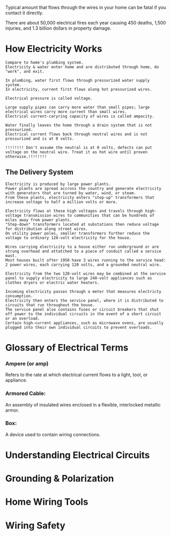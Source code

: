 Typical amount that flows through the wires in your home can be fatal if you contact it directly.

There are about 50,000 electrical fires each year causing 450 deaths, 1,500 injuries, and 1.3 billion dollars in property damage.


# How Electricity Works
    Compare to home's plumbing system.
    Electricity & water enter home and are distributed through home, do "work", and exit.

    In plumbing, water first flows through pressurized water supply system.
    In electricity, current first flows along hot pressurized wires.

    Electrical pressure is called voltage.

    Large supply pipes can carry more water than small pipes; large electrical wires carry more current than small wires. 
    Electrical current-caryring capacity of wires is called ampacity. 

    Water finally leaves the home through a drain system that is not pressurized.
    Electrical current flows back through neutral wires and is not pressurized and is at 0 volts. 
    
    !!!!!!!! Don't assume the neutral is at 0 volts, defects can put voltage on the neutral wire. Treat it as hot wire until proven otherwise.!!!!!!!!

## The Delivery System
    Electricity is produced by large power plants.
    Power plants are spread accross the country and generate electricity with generators that are turned by water, wind, or steam.
    From these plants, electricity enters "step-up" transformers that increase voltage to half a million volts or more.

    Electricity flows at these high voltages and travels through high-voltage transmission wires to communities that can be hundreds of miles away from power plants. 
    "Step-down" transformers located at substations then reduce voltage for distribution along street wires. 
    On utility power poles, smaller transformers further reduce the voltage to ordinary 120-volt electricity for the house.

    Wires carrying electricity to a house either run underground or are strung overhead and attatched to a piece of conduit called a service mast.
    Most houses built after 1950 have 3 wires running to the service head: 2 power wires, each carrying 120 volts, and a grounded neutral wire.

    Electricity from the two 120-volt wires may be combined at the service panel to supply electricity to large 240-volt appliances such as clothes dryers or electric water heaters.

    Incoming electricity passes through a meter that measures electricty consumption. 
    Electricity then enters the service panel, where it is distributed to circuits that run throughout the house.
    The service panel also contains fuses or circuit breakers that shut off power to the individual circuits in the event of a short circuit or an overload. 
    Certain high-current appliances, such as microwave ovens, are usually plugged into their own individual circuits to prevent overloads.





# Glossary of Electrical Terms
### Ampere (or amp)
Refers to the rate at which electrical current flows to a light, tool, or appliance.

### Armored Cable: 
An assembly of insulated wires enclosed in a flexible, interlocked metallic armor. 

### Box: 
A device used to contain wiring connections. 

###












# Understanding Electrical Circuits

# Grounding & Polarization

# Home Wiring Tools

# Wiring Safety
